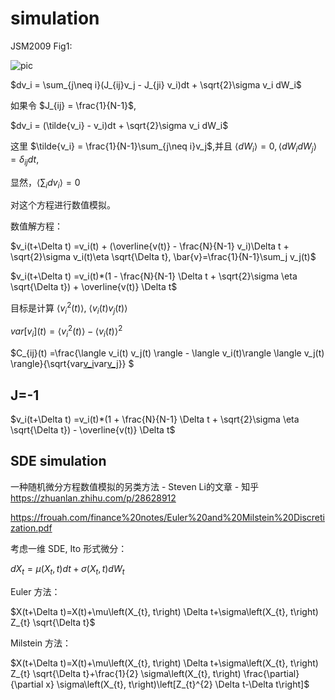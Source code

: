 # simulation

JSM2009 Fig1:

![pic](picture/JSM_Fig1.png)

$dv_i = \sum_{j\neq i}(J_{ij}v_j - J_{ji} v_i)dt + \sqrt{2}\sigma v_i dW_i$

如果令 $J_{ij} = \frac{1}{N-1}$,

$dv_i = (\tilde{v_i} - v_i)dt + \sqrt{2}\sigma v_i dW_i$

这里 $\tilde{v_i} = \frac{1}{N-1}\sum_{j\neq i}v_j$,并且 $\langle dW_i \rangle = 0,\langle dW_i dW_j \rangle = \delta_{ij} dt$,

显然，$\langle \sum_i dv_i \rangle = 0$

对这个方程进行数值模拟。

数值解方程：

$v_i(t+\Delta t) =v_i(t) + (\overline{v(t)} - \frac{N}{N-1} v_i)\Delta t + \sqrt{2}\sigma v_i(t)\eta \sqrt{\Delta t}, \bar{v}=\frac{1}{N-1}\sum_j v_j(t)$

$v_i(t+\Delta t) =v_i(t)*(1 - \frac{N}{N-1} \Delta t + \sqrt{2}\sigma \eta \sqrt{\Delta t}) + \overline{v(t)} \Delta t$

目标是计算 $\langle v_i^2(t) \rangle$, $\langle v_i(t) v_j(t) \rangle$

$var[v_i](t) = \langle v_i^2(t) \rangle -\langle v_i(t) \rangle^2$

$C_{ij}(t) =\frac{\langle v_i(t) v_j(t) \rangle - \langle v_i(t)\rangle \langle v_j(t) \rangle}{\sqrt{var[v_i](t)var[v_j](t)}} $

## J=-1

$v_i(t+\Delta t) =v_i(t)*(1 + \frac{N}{N-1} \Delta t + \sqrt{2}\sigma \eta \sqrt{\Delta t}) - \overline{v(t)} \Delta t$

## SDE simulation

一种随机微分方程数值模拟的另类方法 - Steven Li的文章 - 知乎
<https://zhuanlan.zhihu.com/p/28628912>

<https://frouah.com/finance%20notes/Euler%20and%20Milstein%20Discretization.pdf>

考虑一维 SDE, Ito 形式微分：

$dX_t = \mu(X_t,t) dt + \sigma(X_t,t) dW_t$

Euler 方法：

$X(t+\Delta t)=X(t)+\mu\left(X_{t}, t\right) \Delta t+\sigma\left(X_{t}, t\right) Z_{t} \sqrt{\Delta t}$

Milstein 方法：

$X(t+\Delta t)=X(t)+\mu\left(X_{t}, t\right) \Delta t+\sigma\left(X_{t}, t\right) Z_{t} \sqrt{\Delta t}+\frac{1}{2} \sigma\left(X_{t}, t\right) \frac{\partial}{\partial x} \sigma\left(X_{t}, t\right)\left[Z_{t}^{2} \Delta t-\Delta t\right]$
